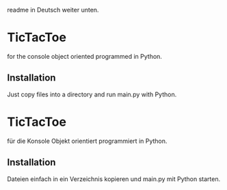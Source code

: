 readme in Deutsch weiter unten.
# TicTacToe
for the console object oriented programmed in Python.
## Installation
Just copy files into a directory and run main.py with Python.

# TicTacToe
für die Konsole Objekt orientiert programmiert in Python.
## Installation
Dateien einfach in ein Verzeichnis kopieren und main.py mit Python starten.
